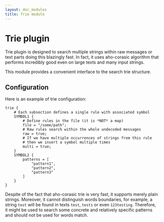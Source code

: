 ```yaml
---
layout: doc_modules
title: Trie module
---
```

# Trie plugin

Trie plugin is designed to search multiple strings within raw messages or text parts
doing this blazingly fast. In fact, it uses aho-corasic algorithm that performs incredibly
good even on large texts and many input strings.

This module provides a convenient interface to the search trie structure.

## Configuration

Here is an example of trie configuration:

~~~ucl
trie {
	# Each subsection defines a single rule with associated symbol
	SYMBOL1 {
		# Define rules in the file (it is *NOT* a map)
		file = "/some/path";
		# Raw rules search within the whole undecoded messages
		raw = true;
		# If we have multiple occurrences of strings from this rule
		# then we insert a symbol multiple times
		multi = true;
	}
	SYMBOL2 {
		patterns = [
			"pattern1",
			"pattern2",
			"pattern3"
		]
	}
}
~~~

Despite of the fact that aho-corasic trie is very fast, it supports merely plain
strings. Moreover, it cannot distinguish words boundaries, for example, a string
`test` will be found in texts `test`, `tests` or even `123testing`. Therefore, it
might be used to search some concrete and relatively specific patterns and should
not be used for words match.
